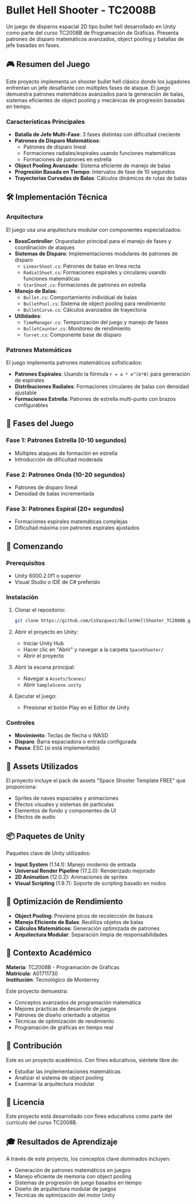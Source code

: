 # Bullet Hell Shooter - TC2008B

Un juego de disparos espacial 2D tipo bullet hell desarrollado en Unity como parte del curso TC2008B de Programación de Gráficas. Presenta patrones de disparo matemáticos avanzados, object pooling y batallas de jefe basadas en fases.

## 🎮 Resumen del Juego

Este proyecto implementa un shooter bullet hell clásico donde los jugadores enfrentan un jefe desafiante con múltiples fases de ataque. El juego demuestra patrones matemáticos avanzados para la generación de balas, sistemas eficientes de object pooling y mecánicas de progresión basadas en tiempo.

### Características Principales

- **Batalla de Jefe Multi-Fase**: 3 fases distintas con dificultad creciente
- **Patrones de Disparo Matemáticos**: 
  - Patrones de disparo lineal
  - Formaciones radiales/espirales usando funciones matemáticas
  - Formaciones de patrones en estrella
- **Object Pooling Avanzado**: Sistema eficiente de manejo de balas
- **Progresión Basada en Tiempo**: Intervalos de fase de 10 segundos
- **Trayectorias Curvadas de Balas**: Cálculos dinámicos de rutas de balas

## 🛠️ Implementación Técnica

### Arquitectura

El juego usa una arquitectura modular con componentes especializados:

- **BossController**: Orquestador principal para el manejo de fases y coordinación de ataques
- **Sistemas de Disparo**: Implementaciones modulares de patrones de disparo
  - `LinearShoot.cs`: Patrones de balas en línea recta
  - `RadialShoot.cs`: Formaciones espirales y circulares usando funciones matemáticas
  - `StarShoot.cs`: Formaciones de patrones en estrella
- **Manejo de Balas**: 
  - `Bullet.cs`: Comportamiento individual de balas
  - `BulletPool.cs`: Sistema de object pooling para rendimiento
  - `BulletCurve.cs`: Cálculos avanzados de trayectoria
- **Utilidades**:
  - `TimeManager.cs`: Temporización del juego y manejo de fases
  - `BulletCounter.cs`: Monitoreo de rendimiento
  - `Turret.cs`: Componente base de disparo

### Patrones Matemáticos

El juego implementa patrones matemáticos sofisticados:

- **Patrones Espirales**: Usando la fórmula `r = a * e^(b*θ)` para generación de espirales
- **Distribuciones Radiales**: Formaciones circulares de balas con densidad ajustable
- **Formaciones Estrella**: Patrones de estrella multi-punto con brazos configurables

## 🎯 Fases del Juego

### Fase 1: Patrones Estrella (0-10 segundos)
- Múltiples ataques de formación en estrella
- Introducción de dificultad moderada

### Fase 2: Patrones Onda (10-20 segundos)
- Patrones de disparo lineal
- Densidad de balas incrementada

### Fase 3: Patrones Espiral (20+ segundos)
- Formaciones espirales matemáticas complejas
- Dificultad máxima con patrones espirales ajustados

## 🚀 Comenzando

### Prerequisitos

- Unity 6000.2.0f1 o superior
- Visual Studio o IDE de C# preferido

### Instalación

1. Clonar el repositorio:
   ```bash
   git clone https://github.com/CsVazquezz/BulletHellShooter_TC2008B.git
   ```

2. Abrir el proyecto en Unity:
   - Iniciar Unity Hub
   - Hacer clic en "Abrir" y navegar a la carpeta `SpaceShooter/`
   - Abrir el proyecto

3. Abrir la escena principal:
   - Navegar a `Assets/Scenes/`
   - Abrir `SampleScene.unity`

4. Ejecutar el juego:
   - Presionar el botón Play en el Editor de Unity

### Controles

- **Movimiento**: Teclas de flecha o WASD
- **Disparo**: Barra espaciadora o entrada configurada
- **Pausa**: ESC (si está implementado)

## 🎨 Assets Utilizados

El proyecto incluye el pack de assets "Space Shooter Template FREE" que proporciona:
- Sprites de naves espaciales y animaciones
- Efectos visuales y sistemas de partículas
- Elementos de fondo y componentes de UI
- Efectos de audio

## 📦 Paquetes de Unity

Paquetes clave de Unity utilizados:
- **Input System** (1.14.1): Manejo moderno de entrada
- **Universal Render Pipeline** (17.2.0): Renderizado mejorado
- **2D Animation** (12.0.2): Animaciones de sprites
- **Visual Scripting** (1.9.7): Soporte de scripting basado en nodos

## 🔧 Optimización de Rendimiento

- **Object Pooling**: Previene picos de recolección de basura
- **Manejo Eficiente de Balas**: Reutiliza objetos de balas
- **Cálculos Matemáticos**: Generación optimizada de patrones
- **Arquitectura Modular**: Separación limpia de responsabilidades

## 📝 Contexto Académico

**Materia**: TC2008B - Programación de Gráficas  
**Matrícula**: A01711730  
**Institución**: Tecnológico de Monterrey

Este proyecto demuestra:
- Conceptos avanzados de programación matemática
- Mejores prácticas de desarrollo de juegos
- Patrones de diseño orientado a objetos
- Técnicas de optimización de rendimiento
- Programación de gráficas en tiempo real

## 🤝 Contribución

Este es un proyecto académico. Con fines educativos, siéntete libre de:
- Estudiar las implementaciones matemáticas
- Analizar el sistema de object pooling
- Examinar la arquitectura modular

## 📄 Licencia

Este proyecto está desarrollado con fines educativos como parte del currículo del curso TC2008B.

## 🎓 Resultados de Aprendizaje

A través de este proyecto, los conceptos clave dominados incluyen:
- Generación de patrones matemáticos en juegos
- Manejo eficiente de memoria con object pooling
- Sistemas de progresión de juego basados en tiempo
- Diseño de arquitectura modular de juegos
- Técnicas de optimización del motor Unity